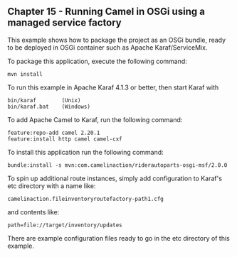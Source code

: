 Chapter 15 - Running Camel in OSGi using a managed service factory
--------------------------

This example shows how to package the project as an OSGi bundle, ready to be deployed
in OSGi container such as Apache Karaf/ServiceMix.

To package this application, execute the following command:

    mvn install

To run this example in Apache Karaf 4.1.3 or better, then start Karaf with

    bin/karaf        (Unix)
    bin/karaf.bat    (Windows)

To add Apache Camel to Karaf, run the following command:

    feature:repo-add camel 2.20.1
    feature:install http camel camel-cxf

To install this application run the following command:

    bundle:install -s mvn:com.camelinaction/riderautoparts-osgi-msf/2.0.0

To spin up additional route instances, simply add configuration to Karaf's etc directory with a name like:

    camelinaction.fileinventoryroutefactory-path1.cfg 

and contents like:

    path=file://target/inventory/updates

There are example configuration files ready to go in the etc directory of this example.
